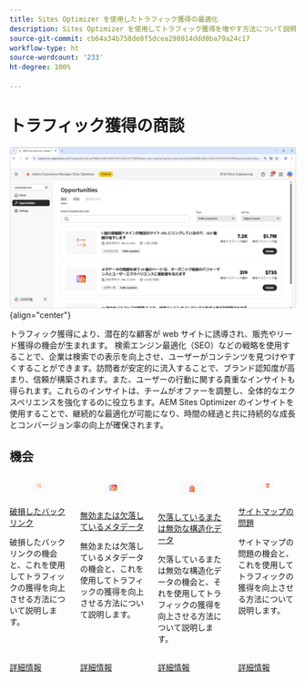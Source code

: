 ```yaml
---
title: Sites Optimizer を使用したトラフィック獲得の最適化
description: Sites Optimizer を使用してトラフィック獲得を増やす方法について説明します。
source-git-commit: cb64a34b758de8f5dcea298014ddd0ba79a24c17
workflow-type: ht
source-wordcount: '233'
ht-degree: 100%

---
```



# トラフィック獲得の商談

![トラフィック獲得の商談](./assets/traffic-acquisition/hero.png){align="center"}

トラフィック獲得により、潜在的な顧客が web サイトに誘導され、販売やリード獲得の機会が生まれます。 検索エンジン最適化（SEO）などの戦略を使用することで、企業は検索での表示を向上させ、ユーザーがコンテンツを見つけやすくすることができます。訪問者が安定的に流入することで、ブランド認知度が高まり、信頼が構築されます。また、ユーザーの行動に関する貴重なインサイトも得られます。これらのインサイトは、チームがオファーを調整し、全体的なエクスペリエンスを強化するのに役立ちます。AEM Sites Optimizer のインサイトを使用することで、継続的な最適化が可能になり、時間の経過と共に持続的な成長とコンバージョン率の向上が確保されます。

## 機会

<!-- CARDS
 
* ../documentation/opportunities/broken-backlinks.md
  {title=Broken backlinks}
  {image=../assets/common/card-arrows.png}
* ../documentation/opportunities/invalid-or-missing-metadata.md
  {title=Invalid or missing metadata}
  {image=../assets/common/card-code.png}
* ../documentation/opportunities/missing-invalid-structured-data.md
  {title=Missing or invalid structured data}
  {image=../assets/common/card-bag.png}
* ../documentation/opportunities/sitemap-issues.md
  {title=Sitemap issues}
  {image=../assets/common/card-relationship.png}

--->
<!-- START CARDS HTML - DO NOT MODIFY BY HAND -->
<div class="columns">
    <div class="column is-half-tablet is-half-desktop is-one-third-widescreen" aria-label="Broken backlinks">
        <div class="card" style="height: 100%; display: flex; flex-direction: column; height: 100%;">
            <div class="card-image">
                <figure class="image x-is-16by9">
                    <a href="../documentation/opportunities/broken-backlinks.md" title="破損したバックリンク" target="_blank" rel="referrer">
                        <img class="is-bordered-r-small" src="../assets/common/card-arrows.png" alt="破損したバックリンク"
                             style="width: 100%; aspect-ratio: 16 / 9; object-fit: cover; overflow: hidden; display: block; margin: auto;">
                    </a>
                </figure>
            </div>
            <div class="card-content is-padded-small" style="display: flex; flex-direction: column; flex-grow: 1; justify-content: space-between;">
                <div class="top-card-content">
                    <p class="headline is-size-6 has-text-weight-bold">
                        <a href="../documentation/opportunities/broken-backlinks.md" target="_blank" rel="referrer" title="破損したバックリンク">破損したバックリンク</a>
                    </p>
                    <p class="is-size-6">破損したバックリンクの機会と、これを使用してトラフィックの獲得を向上させる方法について説明します。</p>
                </div>
                <a href="../documentation/opportunities/broken-backlinks.md" target="_blank" rel="referrer" class="spectrum-Button spectrum-Button--outline spectrum-Button--primary spectrum-Button--sizeM" style="align-self: flex-start; margin-top: 1rem;">
                    <span class="spectrum-Button-label has-no-wrap has-text-weight-bold">詳細情報</span>
                </a>
            </div>
        </div>
    </div>
    <div class="column is-half-tablet is-half-desktop is-one-third-widescreen" aria-label="Invalid or missing metadata">
        <div class="card" style="height: 100%; display: flex; flex-direction: column; height: 100%;">
            <div class="card-image">
                <figure class="image x-is-16by9">
                    <a href="../documentation/opportunities/invalid-or-missing-metadata.md" title="無効または欠落しているメタデータ" target="_blank" rel="referrer">
                        <img class="is-bordered-r-small" src="../assets/common/card-code.png" alt="無効または欠落しているメタデータ"
                             style="width: 100%; aspect-ratio: 16 / 9; object-fit: cover; overflow: hidden; display: block; margin: auto;">
                    </a>
                </figure>
            </div>
            <div class="card-content is-padded-small" style="display: flex; flex-direction: column; flex-grow: 1; justify-content: space-between;">
                <div class="top-card-content">
                    <p class="headline is-size-6 has-text-weight-bold">
                        <a href="../documentation/opportunities/invalid-or-missing-metadata.md" target="_blank" rel="referrer" title="無効または欠落しているメタデータ">無効または欠落しているメタデータ</a>
                    </p>
                    <p class="is-size-6">無効または欠落しているメタデータの機会と、これを使用してトラフィックの獲得を向上させる方法について説明します。</p>
                </div>
                <a href="../documentation/opportunities/invalid-or-missing-metadata.md" target="_blank" rel="referrer" class="spectrum-Button spectrum-Button--outline spectrum-Button--primary spectrum-Button--sizeM" style="align-self: flex-start; margin-top: 1rem;">
                    <span class="spectrum-Button-label has-no-wrap has-text-weight-bold">詳細情報</span>
                </a>
            </div>
        </div>
    </div>
    <div class="column is-half-tablet is-half-desktop is-one-third-widescreen" aria-label="Missing or invalid structured data">
        <div class="card" style="height: 100%; display: flex; flex-direction: column; height: 100%;">
            <div class="card-image">
                <figure class="image x-is-16by9">
                    <a href="../documentation/opportunities/missing-invalid-structured-data.md" title="欠落しているまたは無効な構造化データ" target="_blank" rel="referrer">
                        <img class="is-bordered-r-small" src="../assets/common/card-bag.png" alt="欠落しているまたは無効な構造化データ"
                             style="width: 100%; aspect-ratio: 16 / 9; object-fit: cover; overflow: hidden; display: block; margin: auto;">
                    </a>
                </figure>
            </div>
            <div class="card-content is-padded-small" style="display: flex; flex-direction: column; flex-grow: 1; justify-content: space-between;">
                <div class="top-card-content">
                    <p class="headline is-size-6 has-text-weight-bold">
                        <a href="../documentation/opportunities/missing-invalid-structured-data.md" target="_blank" rel="referrer" title="欠落しているまたは無効な構造化データ">欠落しているまたは無効な構造化データ</a>
                    </p>
                    <p class="is-size-6">欠落しているまたは無効な構造化データの機会と、それを使用してトラフィックの獲得を向上させる方法について説明します。</p>
                </div>
                <a href="../documentation/opportunities/missing-invalid-structured-data.md" target="_blank" rel="referrer" class="spectrum-Button spectrum-Button--outline spectrum-Button--primary spectrum-Button--sizeM" style="align-self: flex-start; margin-top: 1rem;">
                    <span class="spectrum-Button-label has-no-wrap has-text-weight-bold">詳細情報</span>
                </a>
            </div>
        </div>
    </div>
    <div class="column is-half-tablet is-half-desktop is-one-third-widescreen" aria-label="Sitemap issues">
        <div class="card" style="height: 100%; display: flex; flex-direction: column; height: 100%;">
            <div class="card-image">
                <figure class="image x-is-16by9">
                    <a href="../documentation/opportunities/sitemap-issues.md" title="サイトマップの問題" target="_blank" rel="referrer">
                        <img class="is-bordered-r-small" src="../assets/common/card-relationship.png" alt="サイトマップの問題"
                             style="width: 100%; aspect-ratio: 16 / 9; object-fit: cover; overflow: hidden; display: block; margin: auto;">
                    </a>
                </figure>
            </div>
            <div class="card-content is-padded-small" style="display: flex; flex-direction: column; flex-grow: 1; justify-content: space-between;">
                <div class="top-card-content">
                    <p class="headline is-size-6 has-text-weight-bold">
                        <a href="../documentation/opportunities/sitemap-issues.md" target="_blank" rel="referrer" title="サイトマップの問題">サイトマップの問題</a>
                    </p>
                    <p class="is-size-6">サイトマップの問題の機会と、これを使用してトラフィックの獲得を向上させる方法について説明します。</p>
                </div>
                <a href="../documentation/opportunities/sitemap-issues.md" target="_blank" rel="referrer" class="spectrum-Button spectrum-Button--outline spectrum-Button--primary spectrum-Button--sizeM" style="align-self: flex-start; margin-top: 1rem;">
                    <span class="spectrum-Button-label has-no-wrap has-text-weight-bold">詳細情報</span>
                </a>
            </div>
        </div>
    </div>
</div>
<!-- END CARDS HTML - DO NOT MODIFY BY HAND -->
